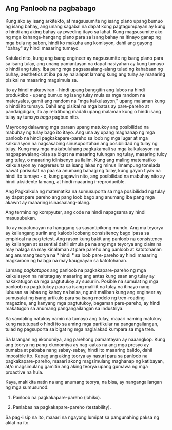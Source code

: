 ## Ang Panloob na pagbabago

Kung ako ay isang arkitekto, at magsusumite ng isang plano upang bumuo ng isang bahay, ang unang sagabal na dapat kong pagtagumpayan ay kung o hindi ang aking bahay ay pweding itayo sa lahat. Kung magsusumite ako ng mga kahanga-hangang plano para sa isang bahay na itinayo ganap ng mga bula ng sabon, hindi ko makuha ang komisyon, dahil ang gayong "bahay" ay hindi maaaring tumayo.

Katulad nito, kung ang isang engineer ay nagsusumite ng isang plano para sa isang tulay, ang unang pamantayan na dapat nasiyahan ay kung tumayo o hindi ang tulay. Iba pang mga pagsasaalang-alang tulad ng kahabaan ng buhay, aesthetics at iba pa ay nalalapat lamang kung ang tulay ay maaaring pisikal na maaaring magsimula sa.

Ito ay hindi makatwiran - hindi upang banggitin ang lubos na hindi produktibo - upang bumuo ng isang tulay mula sa mga random na materyales, gamit ang random na "mga kalkulasyon," upang malaman kung o hindi ito tumayo. Dahil ang pisikal na mga batas ay pare-pareho at pandaigdigan, ito ay relatibong madali upang malaman kung o hindi isang tulay ay tumayo *bago* pagbuo nito.

Mayroong dalawang mga paraan upang matukoy ang posibilidad na mabuhay ng tulay bago ito itayo. Ang una ay upang maghanap ng mga panloob na hindi pagkakapare-pareho sa loob ng mga lugar at mga kalkulasyon na nagsasabing sinusuportahan ang posibilidad ng tulay ng tulay. Kung may mga makabuluhang pagkakamali sa mga kalkulasyon na nagpapawalang-bisa sa bigat na maaaring tulungan ng tulay, maaaring tuloy ang tulay, o maaaring idinisenyo sa ilalim. Kung ang maling matematiko kalkulasyon ay nagreresulta sa isang lakas ng minus limampung tonelada bawat parisukat na paa sa anumang bahagi ng tulay, kung gayon tiyak na hindi ito tumayo - o, kung gagawin nito, ang posibilidad na mabuhay nito ay hindi aksidente lamang, at hindi maaaring i-reproducible. 

Ang Pagkalkula ng matematika na sumusuporta sa mga posibilidad ng tulay ay dapat pare pareho ang pang loob bago ang anumang iba pang mga akawnt ay maaaring isinasaalang-alang.

Ang termino ng kompyuter, ang code na hindi napagsama ay hindi masusubukan. 

Ito ay napatunayan na hanggang sa sayantipikong mundo. Ang ma teyorya ay kailangang suriin ang kaloob loobang consisitency bago ipasa sa
empirical na pag tetest. Ang rason kung bakit ang panloob na consistency ay kailangan at essential dahil simula pa na ang mga teyorya ang claim na may halaga na may kinalaman  at pare pareho ang panloob at katotohanan ang anumang teorya na * hindi * sa loob pare-pareho ay hindi maaaring magkaroon ng halaga na may kaugnayan sa katotohanan.

Lamang *pagkatapos* ang panloob na pagkakapare-pareho ng mga kalkulasyon na naitatag ay maaaring ang antas kung saan ang tulay ay nakakatugon sa mga pagtutukoy ay susuriin. Posible na sumulat ng mga panloob na pagtutukoy para sa isang maliliit na tulay na itinayo nang lubusan sa labas ng kahoy na balsa, ngunit maliban kung ang engineer ay sumusulat ng isang artikulo para sa isang modelo ng tren-roading magazine, ang kanyang mga pagtutukoy, bagaman pare-pareho, ay hindi makatugon sa anumang pangangailangan sa industriya.

Sa sandaling natukoy namin na tumayo ang tulay, maaari naming matukoy kung natutupad o hindi ito sa aming mga partikular na pangangailangan, tulad ng pagsuporta sa bigat ng mga naglalakad kumpara sa mga tren.

Sa larangan ng ekonomiya, ang parehong pamantayan ay naaangkop. Kung ang teorya ng pang-ekonomiya ay nag-aatas na ang mga presyo ay bumaba at pababa nang sabay-sabay, hindi ito maaaring balido, dahil imposible ito. Kapag ang aking teorya ay nasuri para sa panloob na pagkakapare-pareho, maaari akong magsimulang maghanap ng katibayan, at/o magsimulang gamitin ang aking teorya upang gumawa ng mga proactive na hula.

Kaya, makikita natin na ang anumang teorya, na bisa, ay nangangailangan ng mga sumusunod:

1. Panloob na pagkakapare-pareho (lohiko).

2. Panlabas na pagkakapare-pareho (testability).

Sa pag-iisip na ito, maaari na ngayong lumipat sa pangunahing paksa ng aklat na ito.
